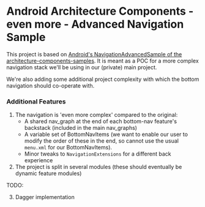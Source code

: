 Android Architecture Components - even more - Advanced Navigation Sample
==============================================

This project is based on [Android's NavigationAdvancedSample of the architecture-components-samples](https://github.com/android/architecture-components-samples/tree/main/NavigationAdvancedSample).
It is meant as a POC for a more complex navigation stack we'll be using in our (private) main project.

We're also adding some additional project complexity with which the bottom navigation should co-operate with.

### Additional Features
1) The navigation is 'even more complex' compared to the original:
    - A shared nav_graph at the end of each bottom-nav feature's backstack (included in the main nav_graphs)
    - A variable set of BottomNavItems (we want to enable our user to modify the order of these in the end, so cannot use the usual `menu.xml` for our BottomNavItems).
    - Minor tweaks to `NavigationExtensions` for a different back experience
2) The project is split in several modules (these should eventually be dynamic feature modules)

TODO:

3) Dagger implementation
